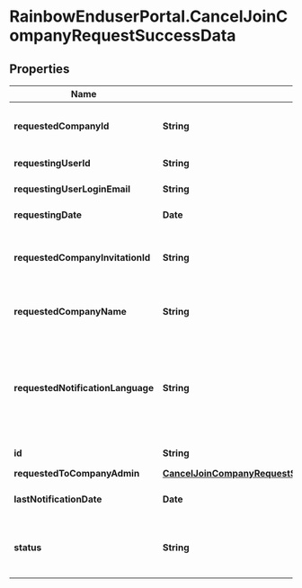 # RainbowEnduserPortal.CancelJoinCompanyRequestSuccessData

## Properties

Name | Type | Description | Notes
------------ | ------------- | ------------- | -------------
**requestedCompanyId** | **String** | Unique Id of the company the requesting user wants to join | 
**requestingUserId** | **String** | Requesting user unique Rainbow Id | 
**requestingUserLoginEmail** | **String** | Requesting user email | 
**requestingDate** | **Date** | Date the request was created | 
**requestedCompanyInvitationId** | **String** | If the request was sent using a JoinCompanyInvite id, this field is set with this Id | 
**requestedCompanyName** | **String** | Name of the company the requesting user wants to join | 
**requestedNotificationLanguage** | **String** | Requested notification language to use if language of company admin is not defined (used to re-send email request in that language) | 
**id** | **String** | Join company request unique Id | 
**requestedToCompanyAdmin** | [**CancelJoinCompanyRequestSuccessDataRequestedToCompanyAdmin**](CancelJoinCompanyRequestSuccessDataRequestedToCompanyAdmin.md) |  | [optional] 
**lastNotificationDate** | **Date** | Date when the last email notification was sent | 
**status** | **String** | Request status: one of &#x60;pending&#x60;, &#x60;accepted&#x60;, &#x60;declined&#x60;, &#x60;canceled&#x60; | 


